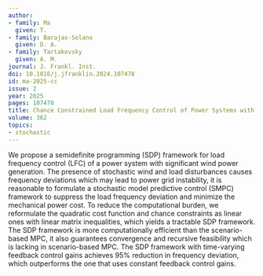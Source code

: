 ```yaml
---
author:
- family: Ma
  given: T.
- family: Barajas-Solano
  given: D. A.
- family: Tartakovsky
  given: A. M.
journal: J. Frankl. Inst.
doi: 10.1016/j.jfranklin.2024.107478
id: ma-2025-cc
issue: 2
year: 2025
pages: 107478
title: Chance Constrained Load Frequency Control of Power Systems with Wind Resources
volume: 362
topics:
- stochastic
---
```


We propose a semidefinite programming (SDP) framework for load frequency control (LFC) of a power system with significant wind power generation. The presence of stochastic wind and load disturbances causes frequency deviations which may lead to power grid instability, it is reasonable to formulate a stochastic model predictive control (SMPC) framework to suppress the load frequency deviation and minimize the mechanical power cost. To reduce the computational burden, we reformulate the quadratic cost function and chance constraints as linear ones with linear matrix inequalities, which yields a tractable SDP framework. The SDP framework is more computationally efficient than the scenario-based MPC, it also guarantees convergence and recursive feasibility which is lacking in scenario-based MPC. The SDP framework with time-varying feedback control gains achieves 95% reduction in frequency deviation, which outperforms the one that uses constant feedback control gains.
